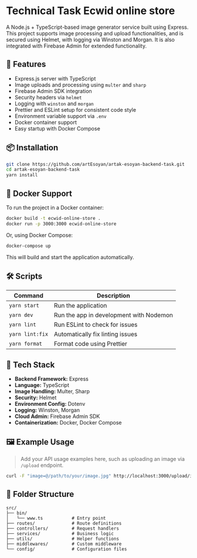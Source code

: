 # Technical Task Ecwid online store


A Node.js + TypeScript-based image generator service built using Express. This project supports image processing and upload functionalities, and is secured using Helmet, with logging via Winston and Morgan. It is also integrated with Firebase Admin for extended functionality.

## 🚀 Features

- Express.js server with TypeScript
- Image uploads and processing using `multer` and `sharp`
- Firebase Admin SDK integration
- Security headers via `helmet`
- Logging with `winston` and `morgan`
- Prettier and ESLint setup for consistent code style
- Environment variable support via `.env`
- Docker container support
- Easy startup with Docker Compose

## 📦 Installation

```bash
git clone https://github.com/artEsoyan/artak-esoyan-backend-task.git
cd artak-esoyan-backend-task
yarn install
```

## 🐳 Docker Support

To run the project in a Docker container:

```bash
docker build -t ecwid-online-store .
docker run -p 3000:3000 ecwid-online-store
```

Or, using Docker Compose:

```bash
docker-compose up
```

This will build and start the application automatically.

## 🛠 Scripts

| Command        | Description                             |
|----------------|-----------------------------------------|
| `yarn start`   | Run the application                     |
| `yarn dev`     | Run the app in development with Nodemon |
| `yarn lint`    | Run ESLint to check for issues          |
| `yarn lint:fix`| Automatically fix linting issues        |
| `yarn format`  | Format code using Prettier              |

## 🧪 Tech Stack

- **Backend Framework:** Express
- **Language:** TypeScript
- **Image Handling:** Multer, Sharp
- **Security:** Helmet
- **Environment Config:** Dotenv
- **Logging:** Winston, Morgan
- **Cloud Admin:** Firebase Admin SDK
- **Containerization:** Docker, Docker Compose

## 🖼 Example Usage

> Add your API usage examples here, such as uploading an image via `/upload` endpoint.

```bash
curl -F "image=@/path/to/your/image.jpg" http://localhost:3000/upload/images
```

## 🧰 Folder Structure

```
src/
├── bin/
│   └── www.ts           # Entry point
├── routes/              # Route definitions
├── controllers/         # Request handlers
├── services/            # Business logic
├── utils/               # Helper functions
├── middlewares/         # Custom middleware
└── config/              # Configuration files
```